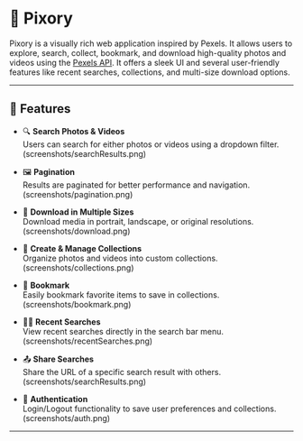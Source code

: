 # 📸 Pixory

Pixory is a visually rich web application inspired by Pexels. It allows users to explore, search, collect, bookmark, and download high-quality photos and videos using the [Pexels API](https://www.pexels.com/api/). It offers a sleek UI and several user-friendly features like recent searches, collections, and multi-size download options.

---

## 🌟 Features

- 🔍 **Search Photos & Videos**  
  Users can search for either photos or videos using a dropdown filter.
  (screenshots/searchResults.png)

- 🖼️ **Pagination**  
  Results are paginated for better performance and navigation.
  (screenshots/pagination.png)

- 💾 **Download in Multiple Sizes**  
  Download media in portrait, landscape, or original resolutions.
  (screenshots/download.png)

- 📂 **Create & Manage Collections**  
  Organize photos and videos into custom collections.
  (screenshots/collections.png)

- 🔖 **Bookmark**  
  Easily bookmark favorite items to save in collections.
  (screenshots/bookmark.png)

- 🕵️‍♂️ **Recent Searches**  
  View recent searches directly in the search bar menu.
  (screenshots/recentSearches.png)

- 📤 **Share Searches**  
  Share the URL of a specific search result with others.
  (screenshots/searchResults.png)

- 🔐 **Authentication**  
  Login/Logout functionality to save user preferences and collections.
  (screenshots/auth.png)

---

